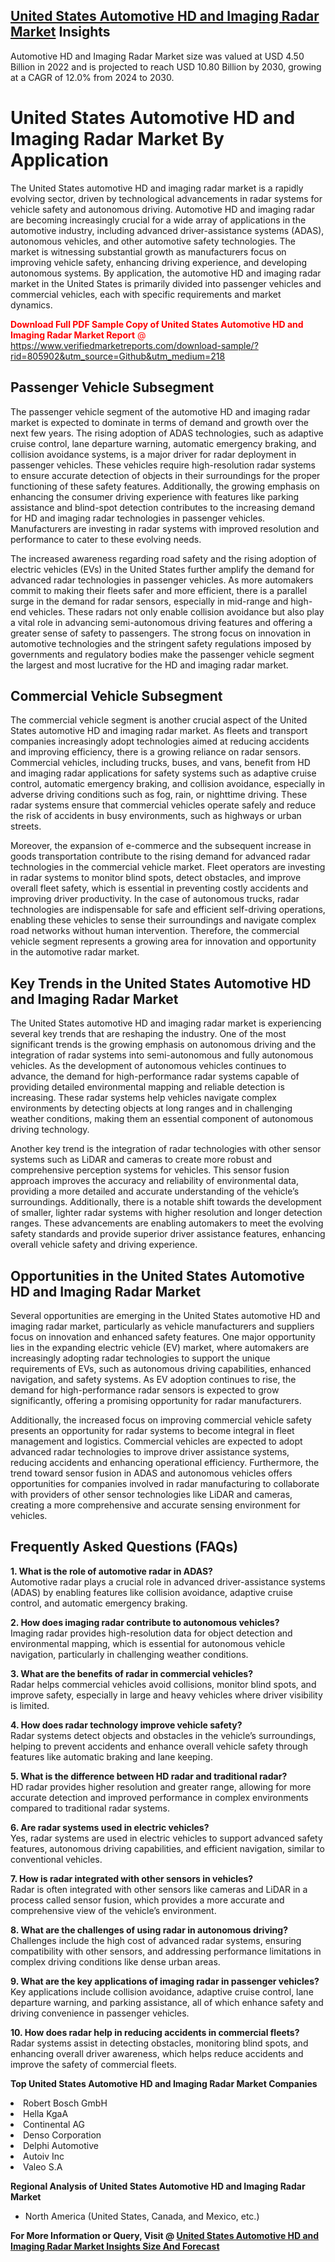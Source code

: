 <h2><a href="https://www.verifiedmarketreports.com/download-sample/?rid=805902&amp;utm_source=Github&amp;utm_medium=218" target="_blank">United States Automotive HD and Imaging Radar Market</a> Insights</h2><p>Automotive HD and Imaging Radar Market size was valued at USD 4.50 Billion in 2022 and is projected to reach USD 10.80 Billion by 2030, growing at a CAGR of 12.0% from 2024 to 2030.</p><p><h1>United States Automotive HD and Imaging Radar Market By Application</h1> <p>The United States automotive HD and imaging radar market is a rapidly evolving sector, driven by technological advancements in radar systems for vehicle safety and autonomous driving. Automotive HD and imaging radar are becoming increasingly crucial for a wide array of applications in the automotive industry, including advanced driver-assistance systems (ADAS), autonomous vehicles, and other automotive safety technologies. The market is witnessing substantial growth as manufacturers focus on improving vehicle safety, enhancing driving experience, and developing autonomous systems. By application, the automotive HD and imaging radar market in the United States is primarily divided into passenger vehicles and commercial vehicles, each with specific requirements and market dynamics.</p> <p><p><span class=""><span style="color: #ff0000;"><strong>Download Full PDF Sample Copy of United States Automotive HD and Imaging Radar Market Report</strong> @ </span><a href="https://www.verifiedmarketreports.com/download-sample/?rid=805902&amp;utm_source=Github&amp;utm_medium=218" target="_blank">https://www.verifiedmarketreports.com/download-sample/?rid=805902&amp;utm_source=Github&amp;utm_medium=218</a></span></p></p> <h2>Passenger Vehicle Subsegment</h2> <p>The passenger vehicle segment of the automotive HD and imaging radar market is expected to dominate in terms of demand and growth over the next few years. The rising adoption of ADAS technologies, such as adaptive cruise control, lane departure warning, automatic emergency braking, and collision avoidance systems, is a major driver for radar deployment in passenger vehicles. These vehicles require high-resolution radar systems to ensure accurate detection of objects in their surroundings for the proper functioning of these safety features. Additionally, the growing emphasis on enhancing the consumer driving experience with features like parking assistance and blind-spot detection contributes to the increasing demand for HD and imaging radar technologies in passenger vehicles. Manufacturers are investing in radar systems with improved resolution and performance to cater to these evolving needs.</p> <p>The increased awareness regarding road safety and the rising adoption of electric vehicles (EVs) in the United States further amplify the demand for advanced radar technologies in passenger vehicles. As more automakers commit to making their fleets safer and more efficient, there is a parallel surge in the demand for radar sensors, especially in mid-range and high-end vehicles. These radars not only enable collision avoidance but also play a vital role in advancing semi-autonomous driving features and offering a greater sense of safety to passengers. The strong focus on innovation in automotive technologies and the stringent safety regulations imposed by governments and regulatory bodies make the passenger vehicle segment the largest and most lucrative for the HD and imaging radar market.</p> <h2>Commercial Vehicle Subsegment</h2> <p>The commercial vehicle segment is another crucial aspect of the United States automotive HD and imaging radar market. As fleets and transport companies increasingly adopt technologies aimed at reducing accidents and improving efficiency, there is a growing reliance on radar sensors. Commercial vehicles, including trucks, buses, and vans, benefit from HD and imaging radar applications for safety systems such as adaptive cruise control, automatic emergency braking, and collision avoidance, especially in adverse driving conditions such as fog, rain, or nighttime driving. These radar systems ensure that commercial vehicles operate safely and reduce the risk of accidents in busy environments, such as highways or urban streets.</p> <p>Moreover, the expansion of e-commerce and the subsequent increase in goods transportation contribute to the rising demand for advanced radar technologies in the commercial vehicle market. Fleet operators are investing in radar systems to monitor blind spots, detect obstacles, and improve overall fleet safety, which is essential in preventing costly accidents and improving driver productivity. In the case of autonomous trucks, radar technologies are indispensable for safe and efficient self-driving operations, enabling these vehicles to sense their surroundings and navigate complex road networks without human intervention. Therefore, the commercial vehicle segment represents a growing area for innovation and opportunity in the automotive radar market.</p> <h2>Key Trends in the United States Automotive HD and Imaging Radar Market</h2> <p>The United States automotive HD and imaging radar market is experiencing several key trends that are reshaping the industry. One of the most significant trends is the growing emphasis on autonomous driving and the integration of radar systems into semi-autonomous and fully autonomous vehicles. As the development of autonomous vehicles continues to advance, the demand for high-performance radar systems capable of providing detailed environmental mapping and reliable detection is increasing. These radar systems help vehicles navigate complex environments by detecting objects at long ranges and in challenging weather conditions, making them an essential component of autonomous driving technology.</p> <p>Another key trend is the integration of radar technologies with other sensor systems such as LiDAR and cameras to create more robust and comprehensive perception systems for vehicles. This sensor fusion approach improves the accuracy and reliability of environmental data, providing a more detailed and accurate understanding of the vehicle’s surroundings. Additionally, there is a notable shift towards the development of smaller, lighter radar systems with higher resolution and longer detection ranges. These advancements are enabling automakers to meet the evolving safety standards and provide superior driver assistance features, enhancing overall vehicle safety and driving experience.</p> <h2>Opportunities in the United States Automotive HD and Imaging Radar Market</h2> <p>Several opportunities are emerging in the United States automotive HD and imaging radar market, particularly as vehicle manufacturers and suppliers focus on innovation and enhanced safety features. One major opportunity lies in the expanding electric vehicle (EV) market, where automakers are increasingly adopting radar technologies to support the unique requirements of EVs, such as autonomous driving capabilities, enhanced navigation, and safety systems. As EV adoption continues to rise, the demand for high-performance radar sensors is expected to grow significantly, offering a promising opportunity for radar manufacturers.</p> <p>Additionally, the increased focus on improving commercial vehicle safety presents an opportunity for radar systems to become integral in fleet management and logistics. Commercial vehicles are expected to adopt advanced radar technologies to improve driver assistance systems, reducing accidents and enhancing operational efficiency. Furthermore, the trend toward sensor fusion in ADAS and autonomous vehicles offers opportunities for companies involved in radar manufacturing to collaborate with providers of other sensor technologies like LiDAR and cameras, creating a more comprehensive and accurate sensing environment for vehicles.</p> <h2>Frequently Asked Questions (FAQs)</h2> <p><strong>1. What is the role of automotive radar in ADAS?</strong><br> Automotive radar plays a crucial role in advanced driver-assistance systems (ADAS) by enabling features like collision avoidance, adaptive cruise control, and automatic emergency braking.</p> <p><strong>2. How does imaging radar contribute to autonomous vehicles?</strong><br> Imaging radar provides high-resolution data for object detection and environmental mapping, which is essential for autonomous vehicle navigation, particularly in challenging weather conditions.</p> <p><strong>3. What are the benefits of radar in commercial vehicles?</strong><br> Radar helps commercial vehicles avoid collisions, monitor blind spots, and improve safety, especially in large and heavy vehicles where driver visibility is limited.</p> <p><strong>4. How does radar technology improve vehicle safety?</strong><br> Radar systems detect objects and obstacles in the vehicle’s surroundings, helping to prevent accidents and enhance overall vehicle safety through features like automatic braking and lane keeping.</p> <p><strong>5. What is the difference between HD radar and traditional radar?</strong><br> HD radar provides higher resolution and greater range, allowing for more accurate detection and improved performance in complex environments compared to traditional radar systems.</p> <p><strong>6. Are radar systems used in electric vehicles?</strong><br> Yes, radar systems are used in electric vehicles to support advanced safety features, autonomous driving capabilities, and efficient navigation, similar to conventional vehicles.</p> <p><strong>7. How is radar integrated with other sensors in vehicles?</strong><br> Radar is often integrated with other sensors like cameras and LiDAR in a process called sensor fusion, which provides a more accurate and comprehensive view of the vehicle’s environment.</p> <p><strong>8. What are the challenges of using radar in autonomous driving?</strong><br> Challenges include the high cost of advanced radar systems, ensuring compatibility with other sensors, and addressing performance limitations in complex driving conditions like dense urban areas.</p> <p><strong>9. What are the key applications of imaging radar in passenger vehicles?</strong><br> Key applications include collision avoidance, adaptive cruise control, lane departure warning, and parking assistance, all of which enhance safety and driving convenience in passenger vehicles.</p> <p><strong>10. How does radar help in reducing accidents in commercial fleets?</strong><br> Radar systems assist in detecting obstacles, monitoring blind spots, and enhancing overall driver awareness, which helps reduce accidents and improve the safety of commercial fleets.</p> </p><p><strong>Top United States Automotive HD and Imaging Radar Market Companies</strong></p><div data-test-id=""><p><li>Robert Bosch GmbH</li><li> Hella KgaA</li><li> Continental AG</li><li> Denso Corporation</li><li> Delphi Automotive</li><li> Autoiv Inc</li><li> Valeo S.A</li></p><div><strong>Regional Analysis of&nbsp;United States Automotive HD and Imaging Radar Market</strong></div><ul><li dir="ltr"><p dir="ltr">North America&nbsp;(United States, Canada, and Mexico, etc.)</p></li></ul><p><strong>For More Information or Query, Visit @&nbsp;</strong><strong><a href="https://www.verifiedmarketreports.com/product/automotive-hd-and-imaging-radar-market/?utm_source=Github&amp;utm_medium=218" target="_blank">United States Automotive HD and Imaging Radar Market Insights Size And Forecast</a></strong></p></div>
